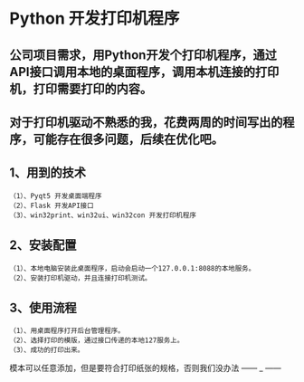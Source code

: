 # Python 开发打印机程序
## 公司项目需求，用Python开发个打印机程序，通过API接口调用本地的桌面程序，调用本机连接的打印机，打印需要打印的内容。

## 对于打印机驱动不熟悉的我，花费两周的时间写出的程序，可能存在很多问题，后续在优化吧。

## 1、用到的技术
    （1）、Pyqt5 开发桌面端程序
    （2）、Flask 开发API接口
    （3）、win32print、win32ui、win32con 开发打印机程序

## 2、安装配置
    （1）、本地电脑安装此桌面程序，启动会启动一个127.0.0.1:8088的本地服务。
    （2）、安装打印机驱动，并且连接打印机测试。
    
## 3、使用流程
    （1）、用桌面程序打开后台管理程序。
    （2）、选择打印的模版，通过接口传递的本地127服务上。
    （3）、成功的打印出来。

模本可以任意添加，但是要符合打印纸张的规格，否则我们没办法 —— _ ——